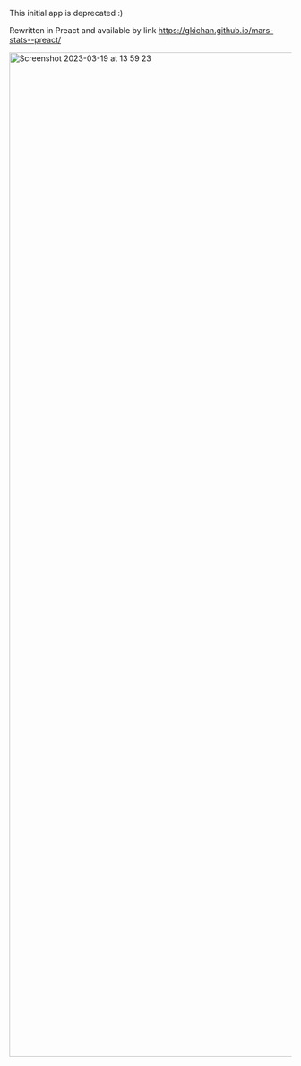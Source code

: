 This initial app is deprecated :)

Rewritten in Preact and available by link [https://gkichan.github.io/mars-stats--preact/ ](https://gkichan.github.io/mars-stats--preact/)

<img width="1791" alt="Screenshot 2023-03-19 at 13 59 23" src="https://user-images.githubusercontent.com/37242547/226174328-8cac699d-2342-4052-a0d2-a8b9c510cf2d.png">
